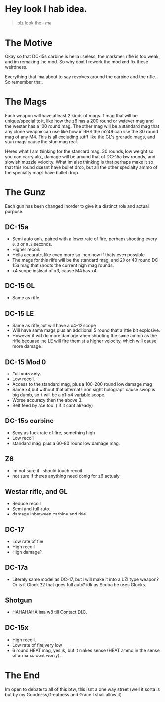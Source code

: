 

# Hey look I hab idea.

> plz look thx - *me*

# The Motive

Okay so that DC-15s carbine is hella useless, the markmen rifle is too weak, and im remaking the mod. So why dont I rework the mod and fix these weirdness.

Everything that ima about to say revolves around the carbine and the rifle. So remember that.

# The Mags

Each weapon will have atleast 2 kinds of mags. 1 mag that will be unique/special to it, like how the z6 has a 200 round or watever mag and the westar has a 100 round mag. The other mag will be a standard mag that any clone weapon can use like how in RHS the m249 can use the 30 round mag of any M4. This is all excluding sutff like the GL's grenade mags, and stun mags cause the stun mag real.

Heres what I am thinking for the standard mag: 30 rounds, low weight so you can carry alot, damage will be around that of DC-15a low rounds, and slowish muzzle velocity. What im also thinking is that perhaps make it so that this round doesnt have bullet drop, but all the other specialty ammo of the specialty mags have bullet drop. 

# The Gunz

Each gun has been changed inorder to give it a distinct role and actual purpose.

## DC-15a

* Semi auto only, paired with a lower rate of fire, perhaps shooting every `0.3` or `0.2` seconds.
* Higher recoil.
* Hella accurate, like even more so then now if thats even possible
* The mags for this rilfe will be the standard mag, and 20 or 40 round DC-15a mag that shoots the current high mag rounds.
* x4 scope instead of x3, cause M4 has x4.

## DC-15 GL

* Same as rifle

## DC-15 LE

* Same as rifle,but will have a x4-12 scope
* Will have same mags,plus an additional 5 round that a little bit explosive.
* However it will do more damage when shooting the same ammo as the rifle becuase the LE will fire them at a higher velocity, which will cause more damage.

## DC-15 Mod 0

* Full auto only.
* Low recoil.
* Access to the standard mag, plus a 100-200 round low damage mag
* Same x4,but without that alternate iron sight holograph cause swop is big dumb, so it will be a x1-x4 variable scope.
* Worse accuracy then the above 3.
* Belt feed by ace too. ( if it cant already)

## DC-15s carbine

* Sexy as fuck rate of fire, something high
* Low recoil
* standard mag, plus a 60-80 round low damage mag.

## Z6

* Im not sure if I should touch recoil
* not sure if theres anything need donig for z6 actualy

## Westar rifle, and GL

* Reduce recoil
* Semi and full auto.
* damage inbetween carbine and rifle

## DC-17

* Low rate of fire
* High recoil
* High damage?

## DC-17a

* Literaly same model as DC-17, but I will make it into a UZI type weapon? Or is it Glock 22 that goes full auto? idk as Scuba he uses Glocks.

## Shotgun

* HAHAHAHA ima w8 till Contact DLC.

## DC-15x

* High recoil.
* Low rate of fire,very low
* 6 round HEAT mag, yes ik, but it makes sense (HEAT ammo in the sense of arma so dont worry).

# The End

Im open to debate to all of this btw, this isnt a one way street (well it sorta is but by my Goodness,Greatness and Grace I shall allow it)
